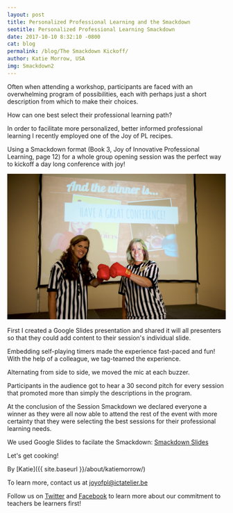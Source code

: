 ```yaml
---
layout: post
title: Personalized Professional Learning and the Smackdown
seotitle: Personalized Professional Learning Smackdown
date: 2017-10-10 8:32:10 -0800
cat: blog
permalink: /blog/The Smackdown Kickoff/
author: Katie Morrow, USA
img: Smackdown2
---
```


Often when attending a workshop, participants are faced with an overwhelming program of possibilities, each with perhaps just a short description from which to make their choices. 

How can one best select their professional learning path? 

In order to facilitate more personalized, better informed professional learning I recently employed one of the Joy of PL recipes. 

Using a Smackdown format (Book 3, Joy of Innovative Professional Learning, page 12) for a whole group opening session was the perfect way to kickoff a day long conference with joy!

<img src="/img/Smackdown1.jpg" alt="The Referees">

First I created a Google Slides presentation and shared it will all presenters so that they could add content to their session's individual slide. 

Embedding self-playing timers made the experience fast-paced and fun! With the help of a colleague, we tag-teamed the experience. 

Alternating from side to side, we moved the mic at each buzzer. 

Participants in the audience got to hear a 30 second pitch for every session that promoted more than simply the descriptions in the program. 

At the conclusion of the Session Smackdown we declared everyone a winner as they were all now able to attend the rest of the event with more certainty that they were selecting the best sessions for their professional learning needs. 


We used Google Slides to facilate the Smackdown: [Smackdown Slides](https://docs.google.com/presentation/d/12gkeA3bWxozbGVfSoVjNuwwb2x4-aevXSltaorlpkP8/edit?usp=sharing)

Let's get cooking!

By
[Katie]({{ site.baseurl }}/about/katiemorrow/)

To learn more, contact us at joyofpl@ictatelier.be 

Follow us on [Twitter](https://twitter.com/joyofpl) and [Facebook](https://www.facebook.com/joyofpl/) to learn more about our commitment to teachers be learners first! 
